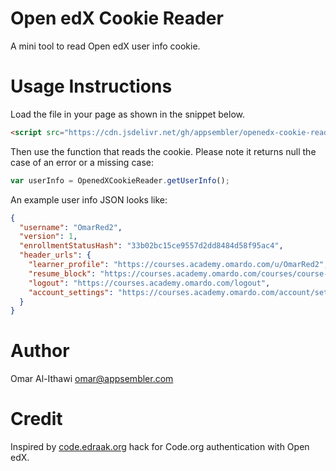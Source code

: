 # Open edX Cookie Reader
A mini tool to read Open edX user info cookie.

# Usage Instructions

Load the file in your page as shown in the snippet below.

```html
<script src="https://cdn.jsdelivr.net/gh/appsembler/openedx-cookie-reader@v0.1/cookie-reader.js" type="text/javascript"></script>
```

Then use the function that reads the cookie. Please note it returns null the case of an error or a missing case:

```javascript
var userInfo = OpenedXCookieReader.getUserInfo();
```

An example user info JSON looks like:

```json
{
  "username": "OmarRed2",
  "version": 1,
  "enrollmentStatusHash": "33b02bc15ce9557d2dd8484d58f95ac4",
  "header_urls": {
    "learner_profile": "https://courses.academy.omardo.com/u/OmarRed2",
    "resume_block": "https://courses.academy.omardo.com/courses/course-v1:Red+slow+slow/jump_to/block-v1:Red+slow+slow+type@html+block@4b33d04a864b43d2b1e4492ed6e45b0c",
    "logout": "https://courses.academy.omardo.com/logout",
    "account_settings": "https://courses.academy.omardo.com/account/settings"
  }
}
```

# Author
Omar Al-Ithawi <omar@appsembler.com>

# Credit
Inspired by [code.edraak.org](https://code.edraak.org/) hack for Code.org authentication with Open edX.
